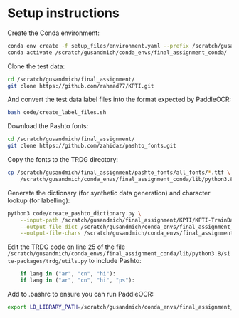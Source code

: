 # Setup instructions

Create the Conda environment:

```sh
conda env create -f setup_files/environment.yaml --prefix /scratch/gusandmich/conda_envs/final_assignment_conda/
conda activate /scratch/gusandmich/conda_envs/final_assignment_conda/
```

Clone the test data:
```sh
cd /scratch/gusandmich/final_assignment/
git clone https://github.com/rahmad77/KPTI.git
```

And convert the test data label files into the format expected by PaddleOCR:
```sh
bash code/create_label_files.sh
```

Download the Pashto fonts:
```sh 
cd /scratch/gusandmich/final_assignment/
git clone https://github.com/zahidaz/pashto_fonts.git
```

Copy the fonts to the TRDG directory: 

```sh
cp /scratch/gusandmich/final_assignment/pashto_fonts/all_fonts/*.ttf \
    /scratch/gusandmich/conda_envs/final_assignment_conda/lib/python3.8/site-packages/trdg/fonts/ps
```

Generate the dictionary (for synthetic data generation) and character lookup (for labelling): 

```sh 
python3 code/create_pashto_dictionary.py \
    --input-path /scratch/gusandmich/final_assignment/KPTI/KPTI-TrainData \
    --output-file-dict /scratch/gusandmich/conda_envs/final_assignment_conda/lib/python3.8/site-packages/trdg/dicts/ps.txt \
    --output-file-chars /scratch/gusandmich/conda_envs/final_assignment_conda/lib/python3.8/site-packages/paddleocr/ppocr/utils/dict/ps_dict.txt
```

Edit the TRDG code on line 25 of the file `/scratch/gusandmich/conda_envs/final_assignment_conda/lib/python3.8/site-packages/trdg/utils.py` to include Pashto:

```py
    if lang in ("ar", "cn", "hi"):
    if lang in ("ar", "cn", "hi", "ps"):
```

Add to .bashrc to ensure you can run PaddleOCR:
```sh
export LD_LIBRARY_PATH=/scratch/gusandmich/conda_envs/final_assignment_conda/lib:$LD_LIBRARY_PATH
```
